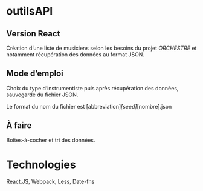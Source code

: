 # outilsAPI

## Version React

Création d’une liste de musiciens selon les besoins du projet *ORCHESTRE* et notamment récupération des données au format JSON.

## Mode d’emploi

Choix du type d’instrumentiste puis après récupération des données, sauvegarde du fichier JSON.


Le format du nom du fichier est [abbreviation]_[seed]_[nombre].json

## À faire

Boîtes-à-cocher et tri des données.


# Technologies
React.JS, Webpack, Less, Date-fns
